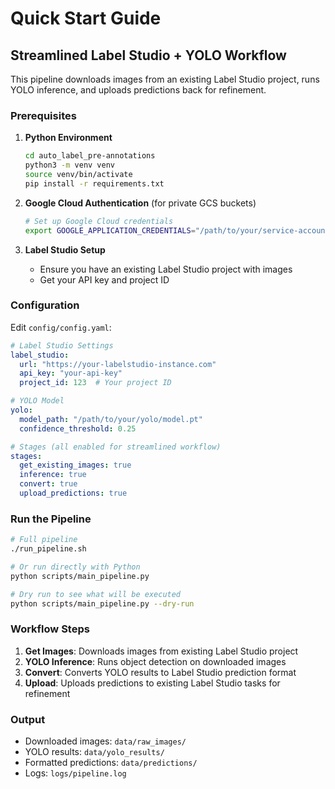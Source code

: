 # Quick Start Guide

## Streamlined Label Studio + YOLO Workflow

This pipeline downloads images from an existing Label Studio project, runs YOLO inference, and uploads predictions back for refinement.

### Prerequisites

1. **Python Environment**
   ```bash
   cd auto_label_pre-annotations
   python3 -m venv venv
   source venv/bin/activate
   pip install -r requirements.txt
   ```

2. **Google Cloud Authentication** (for private GCS buckets)
   ```bash
   # Set up Google Cloud credentials
   export GOOGLE_APPLICATION_CREDENTIALS="/path/to/your/service-account-key.json"
   ```

3. **Label Studio Setup**
   - Ensure you have an existing Label Studio project with images
   - Get your API key and project ID

### Configuration

Edit `config/config.yaml`:

```yaml
# Label Studio Settings
label_studio:
  url: "https://your-labelstudio-instance.com"
  api_key: "your-api-key"
  project_id: 123  # Your project ID

# YOLO Model
yolo:
  model_path: "/path/to/your/yolo/model.pt"
  confidence_threshold: 0.25

# Stages (all enabled for streamlined workflow)
stages:
  get_existing_images: true
  inference: true
  convert: true
  upload_predictions: true
```

### Run the Pipeline

```bash
# Full pipeline
./run_pipeline.sh

# Or run directly with Python
python scripts/main_pipeline.py

# Dry run to see what will be executed
python scripts/main_pipeline.py --dry-run
```

### Workflow Steps

1. **Get Images**: Downloads images from existing Label Studio project
2. **YOLO Inference**: Runs object detection on downloaded images
3. **Convert**: Converts YOLO results to Label Studio prediction format
4. **Upload**: Uploads predictions to existing Label Studio tasks for refinement

### Output

- Downloaded images: `data/raw_images/`
- YOLO results: `data/yolo_results/`
- Formatted predictions: `data/predictions/`
- Logs: `logs/pipeline.log` 